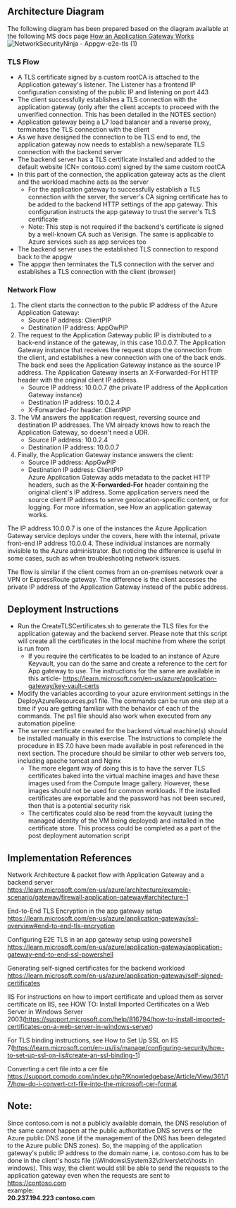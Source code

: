 ## Architecture Diagram
The following diagram has been prepared based on the diagram available at the following MS docs page
[How an Application Gateway Works](https://learn.microsoft.com/en-us/azure/application-gateway/how-application-gateway-works)
![NetworkSecurityNinja - Appgw-e2e-tls (1)](https://user-images.githubusercontent.com/13979783/210236943-50d515e4-f425-40c1-a57b-ded9f6e0dede.png)

### TLS Flow
- A TLS certificate signed by a custom rootCA is attached to the Application gateway's listener. The Listener has a frontend IP configuration consisting of the public IP and listening on port 443
- The client successfully establishes a TLS connection with the application gateway (only after the client accepts to proceed with the unverified connection. This has been detailed in the NOTES section)
- Application gateway being a L7 load balancer and a reverse proxy, terminates the TLS connection with the client
- As we have designed the connection to be TLS end to end, the application gateway now needs to establish a new/separate TLS connection with the backend server
- The backend server has a TLS certificate installed and added to the default website (CN= contoso.com) signed by the same custom rootCA 
- In this part of the connection, the application gateway acts as the client and the workload machine acts as the server
  - For the application gateway to successfully establish a TLS connection with the server, the server's CA signing certificate has to be added to the backend HTTP settings of the app gateway. This configuration instructs the app gateway to trust the server's TLS certificate
  - Note: This step is not required if the backend's certificate is signed by a well-known CA such as Verisign. The same is applicable to Azure services such as app services too
- The backend server uses the established TLS connection to respond back to the appgw
- The appgw then terminates the TLS connection with the server and establishes a TLS connection with the client (browser)

### Network Flow

1. The client starts the connection to the public IP address of the Azure Application Gateway:
   - Source IP address: ClientPIP
   - Destination IP address: AppGwPIP
2. The request to the Application Gateway public IP is distributed to a back-end instance of the gateway, in this case 10.0.0.7. The Application Gateway instance that receives the request stops the connection from the client, and establishes a new connection with one of the back ends. The back end sees the Application Gateway instance as the source IP address. The Application Gateway inserts an X-Forwarded-For HTTP header with the original client IP address.
   - Source IP address: 10.0.0.7 (the private IP address of the Application Gateway instance)
   - Destination IP address: 10.0.2.4
   - X-Forwarded-For header: ClientPIP
3. The VM answers the application request, reversing source and destination IP addresses. The VM already knows how to reach the Application Gateway, so doesn't need a UDR.
   - Source IP address: 10.0.2.4
   - Destination IP address: 10.0.0.7
4. Finally, the Application Gateway instance answers the client:
   - Source IP address: AppGwPIP
   - Destination IP address: ClientPIP  
Azure Application Gateway adds metadata to the packet HTTP headers, such as the **X-Forwarded-For** header containing the original client's IP address. Some application servers need the source client IP address to serve geolocation-specific content, or for logging. For more information, see How an application gateway works.  

The IP address 10.0.0.7 is one of the instances the Azure Application Gateway service deploys under the covers, here with the internal, private front-end IP address 10.0.0.4. These individual instances are normally invisible to the Azure administrator. But noticing the difference is useful in some cases, such as when troubleshooting network issues.  

The flow is similar if the client comes from an on-premises network over a VPN or ExpressRoute gateway. The difference is the client accesses the private IP address of the Application Gateway instead of the public address.  

## Deployment Instructions
- Run the CreateTLSCertificates.sh to generate the TLS files for the application gateway and the backend server. Please note that this script will create all the certificates in the local machine from where the script is run from
  - If you require the certificates to be loaded to an instance of Azure Keyvault, you can do the same and create a reference to the cert for App gateway to use. The instructions for the same are available in this article- https://learn.microsoft.com/en-us/azure/application-gateway/key-vault-certs
- Modify the variables according to your azure environment settings in the DeployAzureResources.ps1 file. The commands can be run one step at a time if you are getting familiar with the behavior of each of the commands. The ps1 file should also work when executed from any automation pipeline
- The server certificate created for the backend virtual machine(s) should be installed manually in this exercise. The instructions to complete the procedure in IIS 7.0 have been made available in post referenced in the next section. The procedure should be similar to other web servers too, including apache tomcat and Nginx
  - The more elegant way of doing this is to have the server TLS certificates baked into the virtual machine images and have these images used from the Compute Image gallery. However, these images should not be used for common workloads. If the installed certificates are exportable and the password has not been secured, then that is a potential security risk
  - The certificates could also be read from the keyvault (using the managed identity of the VM being deployed) and installed in the certificate store. This process could be completed as a part of the post deployment automation script

## Implementation References

Network Architecture & packet flow with Application Gateway and a backend server  
https://learn.microsoft.com/en-us/azure/architecture/example-scenario/gateway/firewall-application-gateway#architecture-1

End-to-End TLS Encryption in the app gateway setup
https://learn.microsoft.com/en-us/azure/application-gateway/ssl-overview#end-to-end-tls-encryption

Configuring E2E TLS in an app gateway setup using powershell
https://learn.microsoft.com/en-us/azure/application-gateway/application-gateway-end-to-end-ssl-powershell

Generating self-signed certificates for the backend workload
https://learn.microsoft.com/en-us/azure/application-gateway/self-signed-certificates

IIS
For instructions on how to import certificate and upload them as server certificate on IIS, see HOW TO: Install Imported Certificates on a Web Server in Windows Server 2003(https://support.microsoft.com/help/816794/how-to-install-imported-certificates-on-a-web-server-in-windows-server)

For TLS binding instructions, see How to Set Up SSL on IIS 7(https://learn.microsoft.com/en-us/iis/manage/configuring-security/how-to-set-up-ssl-on-iis#create-an-ssl-binding-1)

Converting a cert file into a cer file
https://support.comodo.com/index.php?/Knowledgebase/Article/View/361/17/how-do-i-convert-crt-file-into-the-microsoft-cer-format

## Note:
Since contoso.com is not a publicly available domain, the DNS resolution of the same cannot happen at the public authoritative DNS servers or the Azure public DNS zone (if the management of the DNS has been delegated to the Azure public DNS zones). So, the mapping of the application gateway's public IP address to the domain name, i.e. contoso.com has to be done in the client's hosts file (<sysdrive>:\Windows\System32\drivers\etc\hosts in windows). This way, the client would still be able to send the requests to the application gateway even when the requests are sent to https://contoso.com  
example:  
**20.237.194.223 contoso.com**


